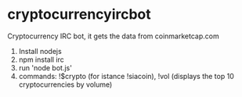 # cryptocurrencyircbot
Cryptocurrency IRC bot, it gets the data from coinmarketcap.com

1. Install nodejs
2. npm install irc
3. run 'node bot.js' 
4. commands: !$crypto (for istance !siacoin), !vol (displays the top 10 cryptocurrencies by volume)